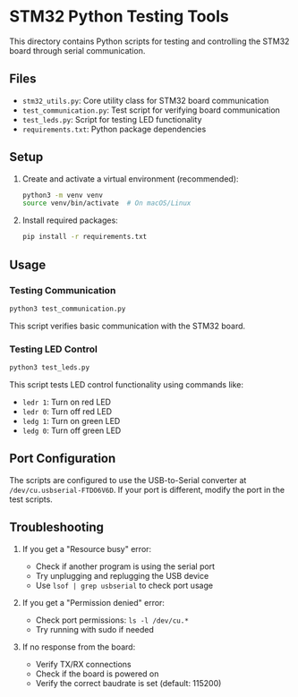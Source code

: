 # STM32 Python Testing Tools

This directory contains Python scripts for testing and controlling the STM32 board through serial communication.

## Files

- `stm32_utils.py`: Core utility class for STM32 board communication
- `test_communication.py`: Test script for verifying board communication
- `test_leds.py`: Script for testing LED functionality
- `requirements.txt`: Python package dependencies

## Setup

1. Create and activate a virtual environment (recommended):
   ```bash
   python3 -m venv venv
   source venv/bin/activate  # On macOS/Linux
   ```

2. Install required packages:
   ```bash
   pip install -r requirements.txt
   ```

## Usage

### Testing Communication
```bash
python3 test_communication.py
```
This script verifies basic communication with the STM32 board.

### Testing LED Control
```bash
python3 test_leds.py
```
This script tests LED control functionality using commands like:
- `ledr 1`: Turn on red LED
- `ledr 0`: Turn off red LED
- `ledg 1`: Turn on green LED
- `ledg 0`: Turn off green LED

## Port Configuration

The scripts are configured to use the USB-to-Serial converter at `/dev/cu.usbserial-FTDO6V6D`. If your port is different, modify the port in the test scripts.

## Troubleshooting

1. If you get a "Resource busy" error:
   - Check if another program is using the serial port
   - Try unplugging and replugging the USB device
   - Use `lsof | grep usbserial` to check port usage

2. If you get a "Permission denied" error:
   - Check port permissions: `ls -l /dev/cu.*`
   - Try running with sudo if needed

3. If no response from the board:
   - Verify TX/RX connections
   - Check if the board is powered on
   - Verify the correct baudrate is set (default: 115200) 